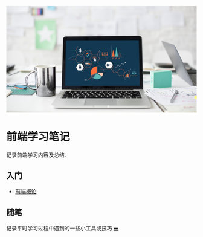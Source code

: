 ![封面](./images/main-cover.jpg)

#  前端学习笔记
记录前端学习内容及总结.

## 入门
- [前端概论](./introduction/前端概论.md)



## 随笔
记录平时学习过程中遇到的一些小工具或技巧 [➡️](./daily-exams/index.md)